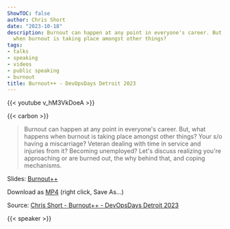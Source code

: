 ```yaml
---
ShowTOC: false
author: Chris Short
date: "2023-10-18"
description: Burnout can happen at any point in everyone's career. But, what happens
  when burnout is taking place amongst other things?
tags:
- talks
- speaking
- videos
- public speaking
- burnout
title: Burnout++ - DevOpsDays Detroit 2023
---
```


{{< youtube v_hM3VkDoeA >}}

{{< carbon >}}

> Burnout can happen at any point in everyone's career. But, what happens when burnout is taking place amongst other things? Your s/o having a miscarriage? Veteran dealing with time in service and injuries from it? Becoming unemployed? Let's discuss realizing you're approaching or are burned out, the why behind that, and coping mechanisms.

Slides: [Burnout++](https://speakerdeck.com/chrisshort/burnout-plus-plus)

Download as [MP4](https://cdn.chrisshort.net/chrisshort/chris-short-devopsdays-detroit-2023-burnout-plus-plus.mp4) (right click, Save As...)

Source: [Chris Short - Burnout++ - DevOpsDays Detroit 2023](https://youtu.be/v_hM3VkDoeA)

{{< speaker >}}
